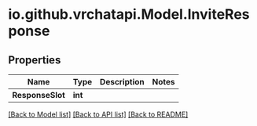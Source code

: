 # io.github.vrchatapi.Model.InviteResponse

## Properties

Name | Type | Description | Notes
------------ | ------------- | ------------- | -------------
**ResponseSlot** | **int** |  | 

[[Back to Model list]](../README.md#documentation-for-models) [[Back to API list]](../README.md#documentation-for-api-endpoints) [[Back to README]](../README.md)

